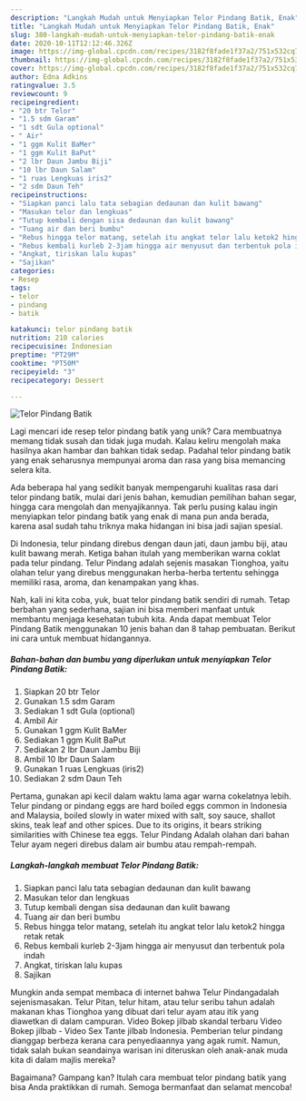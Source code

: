 ```yaml
---
description: "Langkah Mudah untuk Menyiapkan Telor Pindang Batik, Enak"
title: "Langkah Mudah untuk Menyiapkan Telor Pindang Batik, Enak"
slug: 380-langkah-mudah-untuk-menyiapkan-telor-pindang-batik-enak
date: 2020-10-11T12:12:46.326Z
image: https://img-global.cpcdn.com/recipes/3182f8fade1f37a2/751x532cq70/telor-pindang-batik-foto-resep-utama.jpg
thumbnail: https://img-global.cpcdn.com/recipes/3182f8fade1f37a2/751x532cq70/telor-pindang-batik-foto-resep-utama.jpg
cover: https://img-global.cpcdn.com/recipes/3182f8fade1f37a2/751x532cq70/telor-pindang-batik-foto-resep-utama.jpg
author: Edna Adkins
ratingvalue: 3.5
reviewcount: 9
recipeingredient:
- "20 btr Telor"
- "1.5 sdm Garam"
- "1 sdt Gula optional"
- " Air"
- "1 ggm Kulit BaMer"
- "1 ggm Kulit BaPut"
- "2 lbr Daun Jambu Biji"
- "10 lbr Daun Salam"
- "1 ruas Lengkuas iris2"
- "2 sdm Daun Teh"
recipeinstructions:
- "Siapkan panci lalu tata sebagian dedaunan dan kulit bawang"
- "Masukan telor dan lengkuas"
- "Tutup kembali dengan sisa dedaunan dan kulit bawang"
- "Tuang air dan beri bumbu"
- "Rebus hingga telor matang, setelah itu angkat telor lalu ketok2 hingga retak retak"
- "Rebus kembali kurleb 2-3jam hingga air menyusut dan terbentuk pola indah"
- "Angkat, tiriskan lalu kupas"
- "Sajikan"
categories:
- Resep
tags:
- telor
- pindang
- batik

katakunci: telor pindang batik 
nutrition: 210 calories
recipecuisine: Indonesian
preptime: "PT29M"
cooktime: "PT50M"
recipeyield: "3"
recipecategory: Dessert

---
```



![Telor Pindang Batik](https://img-global.cpcdn.com/recipes/3182f8fade1f37a2/751x532cq70/telor-pindang-batik-foto-resep-utama.jpg)

Lagi mencari ide resep telor pindang batik yang unik? Cara membuatnya memang tidak susah dan tidak juga mudah. Kalau keliru mengolah maka hasilnya akan hambar dan bahkan tidak sedap. Padahal telor pindang batik yang enak seharusnya mempunyai aroma dan rasa yang bisa memancing selera kita.

Ada beberapa hal yang sedikit banyak mempengaruhi kualitas rasa dari telor pindang batik, mulai dari jenis bahan, kemudian pemilihan bahan segar, hingga cara mengolah dan menyajikannya. Tak perlu pusing kalau ingin menyiapkan telor pindang batik yang enak di mana pun anda berada, karena asal sudah tahu triknya maka hidangan ini bisa jadi sajian spesial.

Di Indonesia, telur pindang direbus dengan daun jati, daun jambu biji, atau kulit bawang merah. Ketiga bahan itulah yang memberikan warna coklat pada telur pindang. Telur Pindang adalah sejenis masakan Tionghoa, yaitu olahan telur yang direbus menggunakan herba-herba tertentu sehingga memiliki rasa, aroma, dan kenampakan yang khas.


Nah, kali ini kita coba, yuk, buat telor pindang batik sendiri di rumah. Tetap berbahan yang sederhana, sajian ini bisa memberi manfaat untuk membantu menjaga kesehatan tubuh kita. Anda dapat membuat Telor Pindang Batik menggunakan 10 jenis bahan dan 8 tahap pembuatan. Berikut ini cara untuk membuat hidangannya.

<!--inarticleads1-->

##### Bahan-bahan dan bumbu yang diperlukan untuk menyiapkan Telor Pindang Batik:

1. Siapkan 20 btr Telor
1. Gunakan 1.5 sdm Garam
1. Sediakan 1 sdt Gula (optional)
1. Ambil  Air
1. Gunakan 1 ggm Kulit BaMer
1. Sediakan 1 ggm Kulit BaPut
1. Sediakan 2 lbr Daun Jambu Biji
1. Ambil 10 lbr Daun Salam
1. Gunakan 1 ruas Lengkuas (iris2)
1. Sediakan 2 sdm Daun Teh


Pertama, gunakan api kecil dalam waktu lama agar warna cokelatnya lebih. Telur pindang or pindang eggs are hard boiled eggs common in Indonesia and Malaysia, boiled slowly in water mixed with salt, soy sauce, shallot skins, teak leaf and other spices. Due to its origins, it bears striking similarities with Chinese tea eggs. Telur Pindang Adalah olahan dari bahan Telur ayam negeri direbus dalam air bumbu atau rempah-rempah. 

<!--inarticleads2-->

##### Langkah-langkah membuat Telor Pindang Batik:

1. Siapkan panci lalu tata sebagian dedaunan dan kulit bawang
1. Masukan telor dan lengkuas
1. Tutup kembali dengan sisa dedaunan dan kulit bawang
1. Tuang air dan beri bumbu
1. Rebus hingga telor matang, setelah itu angkat telor lalu ketok2 hingga retak retak
1. Rebus kembali kurleb 2-3jam hingga air menyusut dan terbentuk pola indah
1. Angkat, tiriskan lalu kupas
1. Sajikan


Mungkin anda sempat membaca di internet bahwa Telur Pindangadalah sejenismasakan. Telur Pitan, telur hitam, atau telur seribu tahun adalah makanan khas Tionghoa yang dibuat dari telur ayam atau itik yang diawetkan di dalam campuran. Video Bokep jilbab skandal terbaru Video Bokep jilbab - Video Sex Tante jilbab Indonesia. Pemberian telur pindang dianggap berbeza kerana cara penyediaannya yang agak rumit. Namun, tidak salah bukan seandainya warisan ini diteruskan oleh anak-anak muda kita di dalam majlis mereka? 

Bagaimana? Gampang kan? Itulah cara membuat telor pindang batik yang bisa Anda praktikkan di rumah. Semoga bermanfaat dan selamat mencoba!

